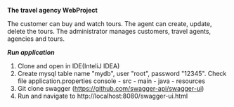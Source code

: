 **The travel agency WebProject** 

The customer can buy and watch tours. 
The agent can create, update, delete the tours. 
The administrator manages customers, travel agents, agencies and tours.

**_Run application_**
1. Clone and open in IDE(InteliJ IDEA)
2. Create mysql table name "mydb", user "root", password "12345". Check file application.properties console - src - main - java - resources 
3. Git clone swagger (https://github.com/swagger-api/swagger-ui) 
4. Run and navigate to http://localhost:8080/swagger-ui.html

